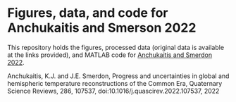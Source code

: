 # Figures, data, and code for Anchukaitis and Smerson 2022

 This repository holds the figures, processed data (original data is available at the links provided), and MATLAB code for [Anchukaitis and Smerdon 2022](https://doi.org/10.1016/j.quascirev.2022.107537). 

>
Anchukaitis, K.J. and J.E. Smerdon, Progress and uncertainties in global and hemispheric temperature reconstructions of the Common Era, Quaternary Science Reviews, 286, 107537, doi:10.1016/j.quascirev.2022.107537, 2022
>
